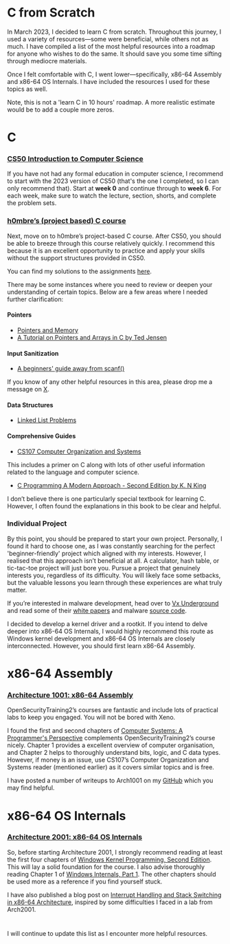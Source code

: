 # C from Scratch

In March 2023, I decided to learn C from scratch. Throughout this journey, I used a variety of resources—some were beneficial, while others not as much. I have compiled a list of the most helpful resources into a roadmap for anyone who wishes to do the same. It should save you some time sifting through mediocre materials.

Once I felt comfortable with C, I went lower—specifically, x86-64 Assembly and x86-64 OS Internals. I have included the resources I used for these topics as well.

Note, this is not a 'learn C in 10 hours' roadmap. A more realistic estimate would be to add a couple more zeros. 

# C
### [CS50 Introduction to Computer Science](https://cs50.harvard.edu/x/2023/)

If you have not had any formal education in computer science, I recommend to start with the 2023 version of CS50 (that's the one I completed, so I can only recommend that). Start at **week 0** and continue through to **week 6**. For each week, make sure to watch the lecture, section, shorts, and complete the problem sets.

### [h0mbre’s (project based) C course](https://github.com/h0mbre/Learning-C)

Next, move on to h0mbre’s project-based C course. After CS50, you should be able to breeze through this course relatively quickly. I recommend this because it is an excellent opportunity to practice and apply your skills without the support structures provided in CS50.

You can find my solutions to the assignments [here](https://github.com/theokwebb/Learning-C).

There may be some instances where you need to review or deepen your understanding of certain topics. Below are a few areas where I needed further clarification:

#### Pointers
- [Pointers and Memory](http://cslibrary.stanford.edu/102/PointersAndMemory.pdf)
- [A Tutorial on Pointers and Arrays in C by Ted Jensen](https://github.com/jflaherty/ptrtut13/tree/master/md)

#### Input Sanitization
- [A beginners' guide away from scanf()](https://www.sekrit.de/webdocs/c/beginners-guide-away-from-scanf.html)

If you know of any other helpful resources in this area, please drop me a message on [X](https://twitter.com/theokwebb).

#### Data Structures
- [Linked List Problems](http://cslibrary.stanford.edu/105/LinkedListProblems.pdf)

#### Comprehensive Guides
- [CS107 Computer Organization and Systems](https://stanford.edu/~cgregg/cgi-bin/107-reader/)

This includes a primer on C along with lots of other useful information related to the language and computer science.

- [C Programming A Modern Approach - Second Edition by K. N King](https://archive.org/details/c-programming-a-modern-approach-2nd-ed-c-89-c-99-king-by)

I don’t believe there is one particularly special textbook for learning C. However, I often found the explanations in this book to be clear and helpful. 

### Individual Project
By this point, you should be prepared to start your own project. Personally, I found it hard to choose one, as I was constantly searching for the perfect 'beginner-friendly' project which aligned with my interests. However, I realised that this approach isn’t beneficial at all. A calculator, hash table, or tic-tac-toe project will just bore you. Pursue a project that genuinely interests you, regardless of its difficulty. You will likely face some setbacks, but the valuable lessons you learn through these experiences are what truly matter.

If you’re interested in malware development, head over to [Vx Underground](https://vx-underground.org/) and read some of their [white papers](https://github.com/vxunderground/VXUG-Papers) and malware [source code](https://github.com/vxunderground/MalwareSourceCode). 

I decided to develop a kernel driver and a rootkit. If you intend to delve deeper into x86-64 OS Internals, I would highly recommend this route as Windows kernel development and x86-64 OS Internals are closely interconnected. However, you should first learn x86-64 Assembly.

# x86-64 Assembly

### [Architecture 1001: x86-64 Assembly](https://p.ost2.fyi/courses/course-v1:OpenSecurityTraining2+Arch1001_x86-64_Asm+2021_v1/about)

OpenSecurityTraining2’s courses are fantastic and include lots of practical labs to keep you engaged. You will not be bored with Xeno.

I found the first and second chapters of [Computer Systems: A Programmer's Perspective](https://www.pearson.com/en-us/subject-catalog/p/computer-systems-a-programmers-perspective/P200000003479/9780138105396) complements OpenSecurityTraining2’s course nicely. Chapter 1 provides a excellent overview of computer organisation, and Chapter 2 helps to thoroughly understand bits, logic, and C data types. However, if money is an issue, use CS107’s Computer Organization and Systems reader (mentioned earlier) as it covers similar topics and is free.

I have posted a number of writeups to Arch1001 on my [GitHub](https://github.com/theokwebb/my-writeups) which you may find helpful.

# x86-64 OS Internals

### [Architecture 2001: x86-64 OS Internals](https://p.ost2.fyi/courses/course-v1:OpenSecurityTraining2+Arch2001_x86-64_OS_Internals+2021_v1/about)

So, before starting Architecture 2001, I strongly recommend reading at least the first four chapters of [Windows Kernel Programming, Second Edition](https://leanpub.com/windowskernelprogrammingsecondedition). This will lay a solid foundation for the course. I also advise thoroughly reading Chapter 1 of [Windows Internals, Part 1](https://www.microsoftpressstore.com/store/windows-internals-part-1-system-architecture-processes-9780735684188). The other chapters should be used more as a reference if you find yourself stuck.

I have also published a blog post on [Interrupt Handling and Stack Switching in x86-64 Architecture](https://theokwebb.github.io/posts/interrupt-handling-and-stack-switching/), inspired by some difficulties I faced in a lab from Arch2001.

#

I will continue to update this list as I encounter more helpful resources.
